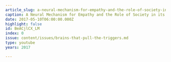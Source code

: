 ```yaml
---
article_slug: a-neural-mechanism-for-empathy-and-the-role-of-society-in-its-modifications
caption: A Neural Mechanism for Empathy and the Role of Society in its Modifications
date: 2017-05-10T06:00:00.000Z
highlight: false
id: BeACjlCX_LM
index: 0
issue: content/issues/brains-that-pull-the-triggers.md
type: youtube
years: 2017

---
```

